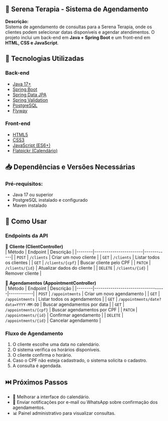 ## 📅 Serena Terapia - Sistema de Agendamento  

**Descrição:**  
Sistema de agendamento de consultas para a Serena Terapia, onde os clientes podem selecionar datas disponíveis e agendar atendimentos. O projeto inclui um back-end em **Java + Spring Boot** e um front-end em **HTML, CSS e JavaScript**.


## 🚀 Tecnologias Utilizadas  

### **Back-end**  
- [Java 17+](https://www.oracle.com/java/)  
- [Spring Boot](https://spring.io/projects/spring-boot)  
- [Spring Data JPA](https://spring.io/projects/spring-data-jpa)  
- [Spring Validation](https://spring.io/guides/gs/validating-form-input/)  
- [PostgreSQL](https://www.postgresql.org/)  
- [Flyway](https://flywaydb.org/)  

### **Front-end**  
- [HTML5](https://developer.mozilla.org/pt-BR/docs/Web/HTML)  
- [CSS3](https://developer.mozilla.org/pt-BR/docs/Web/CSS)  
- [JavaScript (ES6+)](https://developer.mozilla.org/pt-BR/docs/Web/JavaScript)  
- [Flatpickr (Calendário)](https://flatpickr.js.org/)  


## 📥 Dependências e Versões Necessárias

### **Pré-requisitos:**  
- Java 17 ou superior  
- PostgreSQL instalado e configurado  
- Maven instalado  


## 📌 Como Usar  

### **Endpoints da API**  

📍 **Cliente (ClientController)**  
| Método | Endpoint               | Descrição |
|--------|------------------------|------------|
| `POST` | `/clients`             | Criar um novo cliente |
| `GET`  | `/clients`             | Listar todos os clientes |
| `GET`  | `/clients/{cpf}`       | Buscar cliente pelo CPF |
| `PATCH` | `/clients/{id}`       | Atualizar dados do cliente |
| `DELETE` | `/clients/{id}`      | Remover cliente |

📍 **Agendamentos (AppointmentController)**  
| Método | Endpoint                          | Descrição |
|--------|-----------------------------------|------------|
| `POST` | `/appointments`                  | Criar um novo agendamento |
| `GET`  | `/appointments`                   | Listar todos os agendamentos |
| `GET`  | `/appointments/date?data=YYYY-MM-DD` | Buscar agendamentos por data |
| `GET`  | `/appointments/{cpf}`            | Buscar agendamentos por CPF |
| `PATCH` | `/appointments/{id}`            | Confirmar agendamento |
| `DELETE` | `/appointments/{id}`           | Cancelar agendamento |

### **Fluxo de Agendamento**  
1. O cliente escolhe uma data no calendário.  
2. O sistema verifica os horários disponíveis.  
3. O cliente confirma o horário.  
4. Caso o CPF não esteja cadastrado, o sistema solicita o cadastro.  
5. A consulta é agendada.  

## ⏭️ Próximos Passos  

- 📅 Melhorar a interface do calendário.  
- 📩 Enviar notificações por e-mail ou WhatsApp sobre confirmação dos agendamentos.
- 📊 Painel administrativo para visualizar consultas.  
